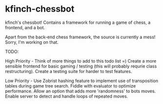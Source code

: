 kfinch-chessbot
===============

kfinch's chessbot! Contains a framework for running a game of chess, a frontend, and a bot.

Apart from the back-end chess framework, the source is currently a mess! Sorry, I'm working on that.

TODO:

High Priority -
  Think of more things to add to this todo list  =)
  Create a more sensible frontend for basic gaming / testing (this will probably requrie class restructuring).
  Create a testing suite for harder to test features.

Low Priority - 
  Use Zobrist hashing feature to implement use of transposition tables during game tree search.
  Fiddle with evaluator to optimize performance.
  Allow an option that adds more 'randomness' to bots moves.
  Enable server to detect and handle loops of repeated moves.
